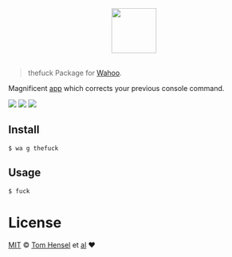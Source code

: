 <div align="center">
  <a href="http://github.com/fish-shell/wahoo">
  <img width=90px  src="https://cloud.githubusercontent.com/assets/8317250/8775571/6930d858-2f24-11e5-9629-c3cc833d71e8.png">
  </a>
</div>
<br>

> thefuck Package for [Wahoo][wahoo].

Magnificent [app](https://github.com/nvbn/thefuck) which corrects your previous console command.

![][wahoo-badge]
[![][travis-logo]][travis]
![][license-badge]

## Install

```fish
$ wa g thefuck
```

## Usage

```fish
$ fuck
```

# License

[MIT][mit] © [Tom Hensel][author] et [al][contributors] :heart:


[mit]:            http://opensource.org/licenses/MIT
[author]:         http://github.com/gretel
[contributors]:   https://github.com/wa/pkg-thefuck/graphs/contributors
[wahoo]:          https://www.github.com/fish-shell/wahoo
[wahoo-badge]:    https://img.shields.io/badge/Wahoo-Framework-FF2848.svg?style=flat-square
[license-badge]:  https://img.shields.io/badge/license-MIT-444444.svg?style=flat-square
[travis-logo]:    http://img.shields.io/travis/wa/pkg-thefuck.svg?style=flat-square
[travis]:         https://travis-ci.org/gretel/pkg-thefuck
